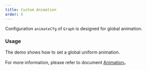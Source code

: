 ```yaml
---
title: Custom Animation
order: 5
---
```


Configuration `animateCfg` of `Graph` is designed for global animation.

### Usage

The demo shows how to set a global uniform animation.

For more information, please refer to document [Animation](/zh/docs/manual/advanced/animation-zh)。
